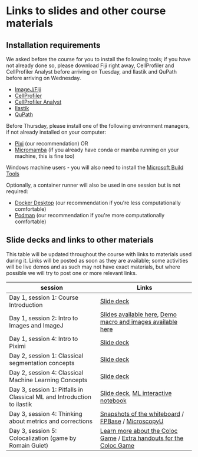 # Links to slides and other course materials

## Installation requirements

We asked before the course for you to install the following tools; if you have not already done so, please download Fiji right away, CellProfiler and CellProfiler Analyst before arriving on Tuesday, and Ilastik and QuPath before arriving on Wednesday.

- [ImageJ/Fiji](https://fiji.sc/)
- [CellProfiler](https://cellprofiler.org/)
- [CellProfiler Analyst](https://cellprofileranalyst.org/)
- [Ilastik](https://www.ilastik.org/)
- [QuPath](https://qupath.github.io/)

Before Thursday, please install one of the following environment managers, if not already installed on your computer:
- [Pixi](https://pixi.sh/dev/installation/) (our recommendation) OR
- [Micromamba](https://mamba.readthedocs.io/en/latest/installation/micromamba-installation.html#automatic-install) (if you already have conda or mamba running on your machine, this is fine too)

Windows machine users -  you will also need to install the [Microsoft Build Tools](visualstudio.microsoft.com/visual-cpp-build-tools)

Optionally, a container runner will also be used in one session but is not required:
- [Docker Desktop](https://www.docker.com/products/docker-desktop/) (our recommendation if you're less computationally comfortable)
- [Podman](https://podman.io/) (our recommendation if you're more computationally comfortable)

## Slide decks and links to other materials

This table will be updated throughout the course with links to materials used during it. Links will be posted as soon as they are available; some activities will be live demos and as such may not have exact materials, but where possible we will try to post one or more relevant links.


| session | Links |
|----------|-------|
|Day 1, session 1: Course Introduction | [Slide deck](https://docs.google.com/presentation/d/17liBlM8oJoWhG0i_Z8KakW8RXjOD_wrkAtbTTt1qkEY/edit?usp=sharing)|
|Day 1, session 2: Intro to Images and ImageJ | [Slides available here](https://docs.google.com/presentation/d/186pZXoL_ledGe-Gh1-n-6X5cP7sslOYAlcRlkrjPrw8/edit?usp=drive_link), [Demo macro and images available here](https://drive.google.com/drive/folders/1BV7IOCwVzAceacBQl-WKrXpzETakxt_M)| 
|Day 1, session 4: Intro to Piximi| [Slide deck](https://docs.google.com/presentation/d/1jJLj5Vk2_uBtDhMFKgMgT8zpr57pOOUlpkIf5Bz40zE/edit?usp=sharing)|
|Day 2, session 1: Classical segmentation concepts | [Slide deck](https://docs.google.com/presentation/d/1CDie17DZFJwHwfSCKyvUchGZ3lcF4Aa88IdESXeIkaw/edit?slide=id.g372eaedf953_0_104#slide=id.g372eaedf953_0_104)|
|Day 2, session 4: Classical Machine Learning Concepts | [Slide deck](https://docs.google.com/presentation/d/1z8YbI7mHEITIynBhyWxE9ZpU8KB7UxkUF5p3ly6ZzYU/edit?slide=id.p#slide=id.p)|
|Day 3, session 1: Pitfalls in Classical ML and Introduction to ilastik | [Slide deck](https://docs.google.com/presentation/d/1pEwc-odMk9q0byzv1gghN9YH0V1lAK0errcTvGs3nFM/edit?usp=sharing), [ML interactive notebook](https://ciminilab.github.io/developing-intuitions/apps/Machine_Learning_Intutions.html)|
|Day 3, session 4: Thinking about metrics and corrections |[Snapshots of the whiteboard](https://docs.google.com/presentation/d/1GBiOIuDUssdAfemffNrkGqXjReYmOLj9zEvXPnw56rM/edit?usp=sharing) / [FPBase](https://www.fpbase.org/) / [MicroscopyU](https://www.microscopyu.com/) |
|Day 3, session 5: Colocalization (game by Romain Guiet) | [Learn more about the Coloc Game](https://focalplane.biologists.com/2024/10/20/teaching-co-localisation-analysis-from-lecture-to-leisure/) / [Extra handouts for the Coloc Game](https://drive.google.com/drive/folders/1SwBBbCgHNp4qB0qG6uhmk-P0QxB34qKv?usp=drive_link)|

<!---
|Day 4, session 1: Command lines, environments, and containers | [Slide deck](https://docs.google.com/presentation/d/1XhyfhpymUa3scRyj8g3CuJmmYCKRtsgy77YncfvGrRA/edit?usp=sharing)|
|Day 4, session 3: Introduction to Deep Learning | [Slide deck](https://docs.google.com/presentation/d/1W4GB4qLdBknFfvU9scJTma2BpWOvo-s3fMdhlRUvkKI/edit?usp=sharing) / [Tensorflow Playground](https://playground.tensorflow.org/)|
|Day 4, session 4: Segmentation for Deep Learning | [Slide deck](https://docs.google.com/presentation/d/1uyMqr9h6g27746C9KOEzN_PZ2RquZFHq0-o0k-BSFpo/edit?usp=sharing)|
|Day 4, session 5: Introduction to Napari | Coming soon!|
|Day 4, session 6: Introduction to MicroSAM | Coming soon!|
|Day 5, session 1: Introduction to Cellpose | Coming soon!|
|Day 5, session 2: Train your own Cellpose models | Coming soon!|
|Day 5, session 3: Community Resources | Coming soon!|


--->